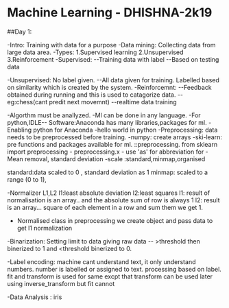 # Machine Learning - DHISHNA-2k19
 ##Day 1:
   
   -Intro: Training with data for a purpose
-Data mining: Collecting data from large data area.
-Types: 1.Supervised learning
        2.Unsupervised
        3.Reinforcement
-Supervised: --Training data with label
 --Based on testing data

-Unsupervised: No label given.
  --All data given for training. Labelled based on similarity which is created by the system.
-Reinforcemnt:
  --Feedback obtained during running and this is used to catagorize data.
   --eg:chess(cant predit next movemnt)
   --realtime data training

-Algorthm must be anallyzed.
-Ml can be done in any language.
-For python,IDLE-- Software:Anaconda has many libraries,packages for ml.
-Enabling python for Anaconda
-hello world in python
-Preprocessing: data needs to be preprocessed before training.
-numpy: create arrays
-ski-learn: pre functions and packages available for ml. 
   ::preprocessing.  from sklearn import preprocessing  - preprocessing.x 
       - use 'as' for abbreviation for 
-Mean removal, standard deviation
-scale :standard,minmap,organised

standard:data scaled to 0 , standard deviation as 1
minmap: scaled to a range (0 to 1), 

-Normalizer L1,L2
  l1:least absolute deviation l2:least squares
l1: result of normalisation is an array.. and the absolute sum of row is always 1
l2: result is an array... square of each element in a row and sum them we get 1.

- Normalised class in preprocessing
 we create object and pass data to get l1 normalization

 -Binarization: Setting limit to data 
  giving raw data -- >threshold then binerized to 1 and <threshold binerized to 0.

  -Label encoding: 
   machine cant understand text, it only understand numbers.
     number is labelled or assigned to text. processing based on label. 
   fit and transform is used for same excpt that transform can be used later using inverse_transform but fit cannot

-Data Analysis : iris
